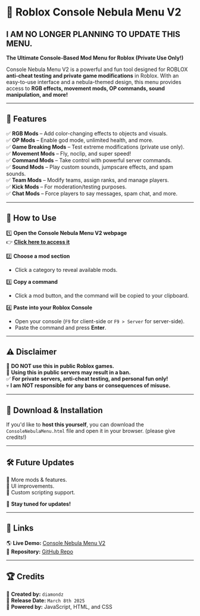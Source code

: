 # 🚀 Roblox Console Nebula Menu V2  

## **I AM NO LONGER PLANNING TO UPDATE THIS MENU.**

**The Ultimate Console-Based Mod Menu for Roblox (Private Use Only!)**  

Console Nebula Menu V2 is a powerful and fun tool designed for ROBLOX **anti-cheat testing and private game modifications** in Roblox. With an easy-to-use interface and a nebula-themed design, this menu provides access to **RGB effects, movement mods, OP commands, sound manipulation, and more!**  

---

## 🌟 Features  

✅ **RGB Mods** – Add color-changing effects to objects and visuals.  
✅ **OP Mods** – Enable god mode, unlimited health, and more.  
✅ **Game Breaking Mods** – Test extreme modifications (private use only).  
✅ **Movement Mods** – Fly, noclip, and super speed!  
✅ **Command Mods** – Take control with powerful server commands.  
✅ **Sound Mods** – Play custom sounds, jumpscare effects, and spam sounds.  
✅ **Team Mods** – Modify teams, assign ranks, and manage players.  
✅ **Kick Mods** – For moderation/testing purposes.  
✅ **Chat Mods** – Force players to say messages, spam chat, and more.  

---

## 📜 How to Use  

1️⃣ **Open the Console Nebula Menu V2 webpage**  
👉 **[Click here to access it](https://project-image.github.io/Console-Nebula-Menu/)**  

2️⃣ **Choose a mod section**  
- Click a category to reveal available mods.  

3️⃣ **Copy a command**  
- Click a mod button, and the command will be copied to your clipboard.  

4️⃣ **Paste into your Roblox Console**  
- Open your console (`F9` for client-side or `F9 > Server` for server-side).  
- Paste the command and press **Enter**.  

---

## ⚠️ Disclaimer  

🚨 **DO NOT use this in public Roblox games.**  
🚨 **Using this in public servers may result in a ban.**  
✅ **For private servers, anti-cheat testing, and personal fun only!**  
💀 **I am NOT responsible for any bans or consequences of misuse.**  

---

## 🌌 Download & Installation  

If you'd like to **host this yourself**, you can download the `ConsoleNebulaMenu.html` file and open it in your browser. (please give credits!)

---

## 🛠 Future Updates  

🔹 More mods & features.  
🔹 UI improvements.  
🔹 Custom scripting support.  

📢 **Stay tuned for updates!**  

---

## 🔗 Links  

🌎 **Live Demo:** [Console Nebula Menu V2](https://project-image.github.io/Console-Nebula-Menu/)  
📂 **Repository:** [GitHub Repo](https://github.com/Project-image/Console-Nebula-Menu)  

---

## 🏆 Credits  

👤 **Created by:** `diamondz`  
📅 **Release Date:** `March 8th 2025`  
🚀 **Powered by:** JavaScript, HTML, and CSS  
